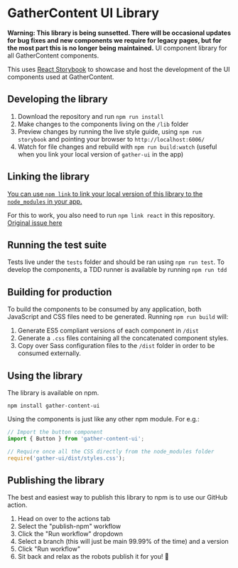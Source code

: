 # GatherContent UI Library

**Warning: This library is being sunsetted. There will be occasional updates for bug fixes and new components we require for legacy pages, but for the most part this is no longer being maintained.**
UI component library for all GatherContent components.

This uses [React Storybook](https://github.com/storybooks/react-storybook) to showcase and host the development of the UI components used at GatherContent.

## Developing the library

1. Download the repository and run `npm run install`
2. Make changes to the components living on the `/lib` folder
3. Preview changes by running the live style guide, using `npm run storybook` and pointing your browser to `http://localhost:6006/`
4. Watch for file changes and rebuild with `npm run build:watch` (useful when you link your local version of `gather-ui` in the app)

## Linking the library

[You can use `npm link` to link your local version of this library to the `node_modules` in your app.](https://github.com/gathercontent/app/blob/master/webapp/README.md#linking-gather-content-ui)

For this to work, you also need to run `npm link react` in this repository.
[Original issue here](https://github.com/facebook/react/issues/15315#issuecomment-479802153)

## Running the test suite

Tests live under the `tests` folder and should be ran using `npm run test`.
To develop the components, a TDD runner is available by running `npm run tdd`

## Building for production

To build the components to be consumed by any application, both JavaScript and CSS files need to be generated.
Running `npm run build` will:

1. Generate ES5 compliant versions of each component in `/dist`
2. Generate a `.css` files containing all the concatenated component styles.
3. Copy over Sass configuration files to the `/dist` folder in order to be consumed externally.

## Using the library

The library is available on npm.

`npm install gather-content-ui`

Using the components is just like any other npm module. For e.g.:

```js
// Import the button component
import { Button } from 'gather-content-ui';

// Require once all the CSS directly from the node_modules folder
require('gather-ui/dist/styles.css');
```

## Publishing the library

The best and easiest way to publish this library to npm is to use our GitHub action.

1. Head on over to the actions tab
2. Select the "publish-npm" workflow
3. Click the "Run workflow" dropdown
4. Select a branch (this will just be main 99.99% of the time) and a version
5. Click "Run workflow"
6. Sit back and relax as the robots publish it for you! 🤖
